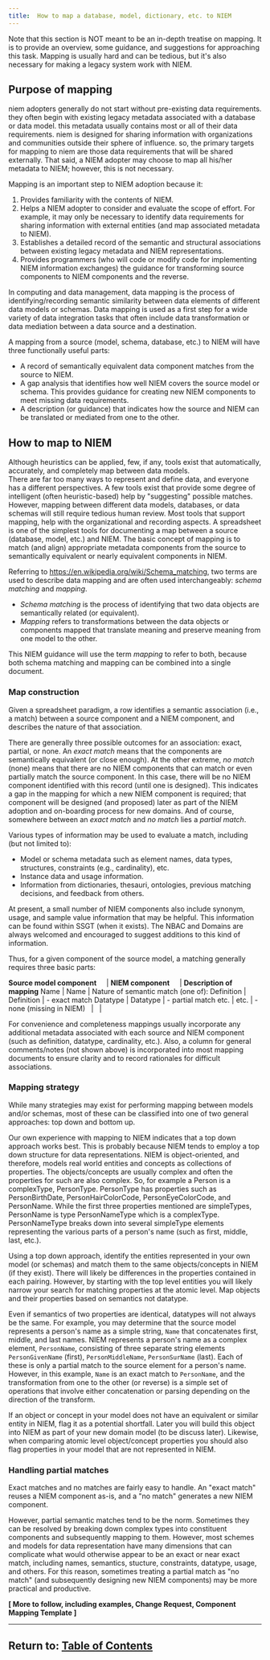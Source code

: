 ```yaml
---
title:  How to map a database, model, dictionary, etc. to NIEM
---
```


Note that this section is NOT meant to be an in-depth treatise on mapping. It is to provide an overview, some guidance, and suggestions for approaching this task. Mapping is usually hard and can be tedious, but it's also necessary for making a legacy system work with NIEM. 


## Purpose of mapping

niem adopters generally do not start without pre-existing data requirements.
they often begin with existing legacy metadata associated with a database or data model.
this metadata usually contains most or all of their data requirements. 
niem is designed for sharing information with organizations and communities outside their sphere of influence.
so, the primary targets for mapping to niem are those data requirements that will be shared externally.
That said, a NIEM adopter may choose to map all his/her metadata to NIEM; however, this is not necessary.

Mapping is an important step to NIEM adoption because it:

1. Provides familiarity with the contents of NIEM.
2. Helps a NIEM adopter to consider and evaluate the scope of effort.
For example, it may only be necessary to identify data requirements for sharing information with external entities (and map associated metadata to NIEM).
3. Establishes a detailed record of the semantic and structural associations between existing legacy metadata and NIEM representations. 
4. Provides programmers (who will code or modify code for implementing NIEM information exchanges) the guidance for transforming source components to NIEM components and the reverse.

In computing and data management, data mapping is the process of identifying/recording semantic similarity between data elements of different data models or schemas.
Data mapping is used as a first step for a wide variety of data integration tasks that often include data transformation or data mediation between a data source and a destination.

A mapping from a source (model, schema, database, etc.) to NIEM will have three functionally useful parts:

- A record of semantically equivalent data component matches from the source to NIEM.
- A gap analysis that identifies how well NIEM covers the source model or schema. This provides guidance for creating new NIEM components to meet missing data requirements. 
- A description (or guidance) that indicates how the source and NIEM can be translated or mediated from one to the other. 


## How to map to NIEM

Although heuristics can be applied, few, if any, tools exist that automatically, accurately, and completely map between data models.  
There are far too many ways to represent and define data, and everyone has a different perspectives.
A few tools exist that provide some degree of intelligent (often heuristic-based) help by "suggesting" possible matches.
However, mapping between different data models, databases, or data schemas will still require tedious human review.
Most tools that support mapping, help with the organizational and recording aspects.
A spreadsheet is one of the simplest tools for documenting a map between a source (database, model, etc.) and NIEM.
The basic concept of mapping is to match (and align) appropriate metadata components from the source to semantically equivalent or nearly equivalent components in NIEM.

Referring to <https://en.wikipedia.org/wiki/Schema_matching>, two terms are used to describe data mapping and are often used interchangeably: *schema matching* and *mapping*.

- *Schema matching* is the process of identifying that two data objects are semantically related (or equivalent). 
- *Mapping* refers to transformations between the data objects or components mapped that translate meaning and preserve meaning from one model to the other.

This NIEM guidance will use the term *mapping* to refer to both, because both schema matching and mapping can be combined into a single document.  


### Map construction

Given a spreadsheet paradigm, a row identifies a semantic association (i.e., a match) between a source component and a NIEM component, and describes the nature of that association.

There are generally three possible outcomes for an association: exact, partial, or none.
An *exact match* means that the components are semantically equivalent (or close enough).
At the other extreme, *no match* (none) means that there are no NIEM components that can match or even partially match the source component.
In this case, there will be no NIEM component identified with this record (until one is designed).
This indicates a gap in the mapping for which a new NIEM component is required; that component will be designed (and proposed) later as part of the NIEM adoption and on-boarding process for new domains.
And of course, somewhere between an *exact match* and *no match* lies a *partial match*.

Various types of information may be used to evaluate a match, including (but not limited to):

- Model or schema metadata such as element names, data types, structures, constraints (e.g., cardinality), etc.
- Instance data and usage information.
- Information from dictionaries, thesauri, ontologies, previous matching decisions, and feedback from others.

At present, a small number of NIEM components also include synonym, usage, and sample value information that may be helpful. This information can be found within SSGT (when it exists). The NBAC and Domains are always welcomed and encouraged to suggest additions to this kind of information.

Thus, for a given component of the source model, a matching generally requires three basic parts:

**Source model component**&nbsp;&nbsp;&nbsp;&nbsp; | **NIEM component**&nbsp;&nbsp;&nbsp;&nbsp; | **Description of mapping**
Name                 | Name         |  Nature of semantic match (one of):
Definition           | Definition   |  - exact match
Datatype             | Datatype     |  - partial match
etc.                 | etc.         |  - none (missing in NIEM)
&nbsp;               | &nbsp;       | &nbsp;

For convenience and completeness mappings usually incorporate any additional metadata associated with each source and NIEM component (such as definition, datatype, cardinality, etc.).
Also, a column for general comments/notes (not shown above) is incorporated into most mapping documents to ensure clarity and to record rationales for difficult associations.


### Mapping strategy

While many strategies may exist for performing mapping between models and/or schemas, most of these can be classified into one of two general approaches: top down and bottom up.

Our own experience with mapping to NIEM indicates that a top down approach works best.
This is probably because NIEM tends to employ a top down structure for data representations.
NIEM is object-oriented, and therefore, models real world entities and concepts as collections of properties. The objects/concepts are usually complex and often the properties for such are also complex. So, for example a Person is a complexType, PersonType.
PersonType has properties such as PersonBirthDate, PersonHairColorCode, PersonEyeColorCode, and PersonName. While the first three properties mentioned are simpleTypes, PersonName is type PersonNameType which is a complexType.
PersonNameType breaks down into several simpleType elements representing the various parts of a person's name (such as first, middle, last, etc.).

Using a top down approach, identify the entities represented in your own model (or schemas) and match them to the same objects/concepts in NIEM (if they exist).
There will likely be differences in the properties contained in each pairing.
However, by starting with the top level entities you will likely narrow your search for matching properties at the atomic level.
Map objects and their properties based on semantics not datatype. 

Even if semantics of two properties are identical, datatypes will not always be the same. For example, you may determine that the source model represents a person's name as a simple string, <code>Name</code> that concatenates first, middle, and last names.
NIEM represents a person's name as a complex element, <code>PersonName</code>, consisting of three separate string elements <code>PersonGivenName</code> (first), <code>PersonMiddleName</code>, <code>PersonSurName</code> (last).
Each of these is only a partial match to the source element for a person's name.
However, in this example, <code>Name</code> is an exact match to <code>PersonName</code>, and the transformation from one to the other (or reverse) is a simple set of operations that involve either concatenation or parsing depending on the direction of the transform.

If an object or concept in your model does not have an equivalent or similar entity in NIEM, flag it as a potential shortfall. Later you will build this object into NIEM as part of your new domain model (to be discuss later). Likewise, when comparing atomic level object/concept properties you should also flag properties in your model that are not represented in NIEM.
 

### Handling partial matches

Exact matches and no matches are fairly easy to handle. 
An "exact match" reuses a NIEM component as-is, and a "no match" generates a new NIEM component. 

However, partial semantic matches tend to be the norm.
Sometimes they can be resolved by breaking down complex types into constituent components and subsequently mapping to them.
However, most schemes and models for data representation have many dimensions that can complicate what would otherwise appear to be an exact or near exact match, including names, semantics, stucture, constraints, datatype, usage, and others.
For this reason, sometimes treating a partial match as "no match" (and subsequently designing new NIEM components) may be more practical and productive.


**[ More to follow, including examples, Change Request, Component Mapping Template ]**

----

## Return to:  [Table of Contents](./index.html)

